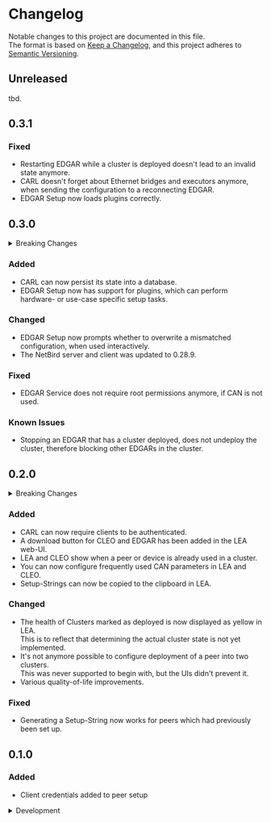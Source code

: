 # Changelog

Notable changes to this project are documented in this file.  
The format is based on [Keep a Changelog](https://keepachangelog.com/en/1.1.0/),
and this project adheres to [Semantic Versioning](https://semver.org/spec/v2.0.0.html).

## Unreleased

tbd.

## 0.3.1

### Fixed
* Restarting EDGAR while a cluster is deployed doesn't lead to an invalid state anymore.
* CARL doesn't forget about Ethernet bridges and executors anymore, when sending the configuration to a reconnecting EDGAR.
* EDGAR Setup now loads plugins correctly.


## 0.3.0

<details>
<summary>Breaking Changes</summary>
* The API for listing peers on the PeerMessagingBroker has been removed.
</details>

### Added
* CARL can now persist its state into a database.
* EDGAR Setup now has support for plugins, which can perform hardware- or use-case specific setup tasks.

### Changed
* EDGAR Setup now prompts whether to overwrite a mismatched configuration, when used interactively.
* The NetBird server and client was updated to 0.28.9.

### Fixed
* EDGAR Service does not require root permissions anymore, if CAN is not used.

### Known Issues
* Stopping an EDGAR that has a cluster deployed, does not undeploy the cluster, therefore blocking other EDGARs in the cluster.


## 0.2.0

<details>
<summary>Breaking Changes</summary>

### CARL API
* The API for listing peers on the PeerMessagingBroker is now marked as deprecated.

### Operations

* An additional configuration value needs to be passed to CARL. You can do so, for example, via environment variable:
```
OPENDUT_CARL_NETWORK_OIDC_CLIENT_ISSUER_ADMIN_URL=https://keycloak/admin/realms/opendut/
```
The value has to be your Keycloak's Admin URL.

* The environment variable for the Keycloak database's password was renamed from `POSTGRES_PASSWORD` to `KEYCLOAK_POSTGRES_PASSWORD`.
* An additional password environment variable needs to be provided called `CARL_POSTGRES_PASSWORD`.
</details>

### Added
* CARL can now require clients to be authenticated.
* A download button for CLEO and EDGAR has been added in the LEA web-UI.
* LEA and CLEO show when a peer or device is already used in a cluster.
* You can now configure frequently used CAN parameters in LEA and CLEO.
* Setup-Strings can now be copied to the clipboard in LEA.

### Changed
* The health of Clusters marked as deployed is now displayed as yellow in LEA.  
  This is to reflect that determining the actual cluster state is not yet implemented.
* It's not anymore possible to configure deployment of a peer into two clusters.  
  This was never supported to begin with, but the UIs didn't prevent it.
* Various quality-of-life improvements.

### Fixed
* Generating a Setup-String now works for peers which had previously been set up.


## 0.1.0

### Added
* Client credentials added to peer setup

<details>
<summary>Development</summary>

### Test environment
Notable changes to the test environment are documented in this section.
Changes to the test environment may require re-provisioning the virtual machine.

#### Added
* New administrative privileges for keycloak client opendut-carl-client
* Added linux-generic package to opendut-vm (keeps vcan module up-to-date when kernel is updated)
</details>
